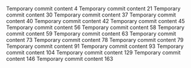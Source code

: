 Temporary commit content 4
Temporary commit content 21
Temporary commit content 30
Temporary commit content 37
Temporary commit content 40
Temporary commit content 42
Temporary commit content 45
Temporary commit content 56
Temporary commit content 58
Temporary commit content 59
Temporary commit content 63
Temporary commit content 73
Temporary commit content 78
Temporary commit content 79
Temporary commit content 91
Temporary commit content 93
Temporary commit content 104
Temporary commit content 129
Temporary commit content 146
Temporary commit content 163

